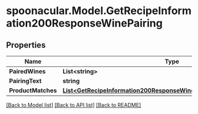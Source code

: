 # spoonacular.Model.GetRecipeInformation200ResponseWinePairing

## Properties

Name | Type | Description | Notes
------------ | ------------- | ------------- | -------------
**PairedWines** | **List&lt;string&gt;** |  | 
**PairingText** | **string** |  | 
**ProductMatches** | [**List&lt;GetRecipeInformation200ResponseWinePairingProductMatchesInner&gt;**](GetRecipeInformation200ResponseWinePairingProductMatchesInner.md) |  | 

[[Back to Model list]](../README.md#documentation-for-models) [[Back to API list]](../README.md#documentation-for-api-endpoints) [[Back to README]](../README.md)

